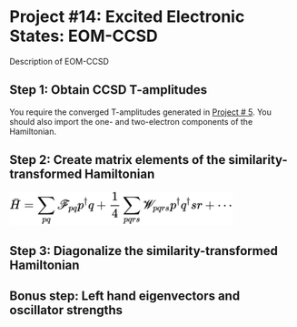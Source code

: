 # Project #14: Excited Electronic States: EOM-CCSD

Description of EOM-CCSD

## Step 1: Obtain CCSD T-amplitudes

You require the converged T-amplitudes generated in [Project # 5](../Project%2305). You should also import the one- and two-electron components of the Hamiltonian.

## Step 2: Create matrix elements of the similarity-transformed Hamiltonian

<img src="./figures/so_sim_trans_H.png" height="60">

## Step 3: Diagonalize the similarity-transformed Hamiltonian

## Bonus step: Left hand eigenvectors and oscillator strengths
